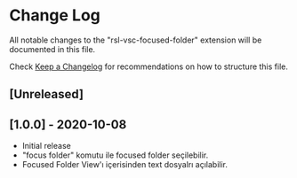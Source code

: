 # Change Log

All notable changes to the "rsl-vsc-focused-folder" extension will be documented in this file.

Check [Keep a Changelog](http://keepachangelog.com/) for recommendations on how to structure this file.

## [Unreleased]

## [1.0.0] - 2020-10-08
- Initial release
- "focus folder" komutu ile focused folder seçilebilir.
- Focused Folder View'ı içerisinden text dosyalrı açılabilir.
